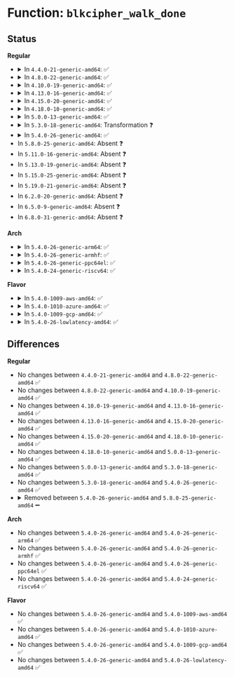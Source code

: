# Function: <code>blkcipher_walk_done</code>

## Status
<b>Regular</b>
<ul>
<li>
<details>
<summary>In <code>4.4.0-21-generic-amd64</code>: ✅</summary>

```c
int blkcipher_walk_done(struct blkcipher_desc * desc, struct blkcipher_walk * walk, int err)
```

```json
{
  "name": "blkcipher_walk_done",
  "collision_type": "Unique Global",
  "inline_type": "No",
  "funcs": [
    {
      "addr": 18446744071582650704,
      "name": "blkcipher_walk_done",
      "external": true,
      "loc": "crypto/blkcipher.c:104",
      "file": "crypto/blkcipher.c",
      "inline": "seen, unknown",
      "caller_inline": [],
      "caller_func": [
        "crypto/blkcipher.c:blkcipher_walk_next",
        "crypto/blkcipher.c:blkcipher_walk_next",
        "crypto/crypto_null.c:skcipher_null_crypt",
        "crypto/ecb.c:crypto_ecb_crypt",
        "crypto/cbc.c:crypto_cbc_encrypt",
        "crypto/cbc.c:crypto_cbc_decrypt"
      ]
    }
  ],
  "symbols": [
    {
      "addr": 18446744071582650704,
      "name": "blkcipher_walk_done",
      "section": ".text",
      "bind": "STB_GLOBAL",
      "size": 625
    }
  ]
}
```
</details>
</li>
<li>
<details>
<summary>In <code>4.8.0-22-generic-amd64</code>: ✅</summary>

```c
int blkcipher_walk_done(struct blkcipher_desc * desc, struct blkcipher_walk * walk, int err)
```

```json
{
  "name": "blkcipher_walk_done",
  "collision_type": "Unique Global",
  "inline_type": "No",
  "funcs": [
    {
      "addr": 18446744071582898576,
      "name": "blkcipher_walk_done",
      "external": true,
      "loc": "crypto/blkcipher.c:103",
      "file": "crypto/blkcipher.c",
      "inline": "seen, unknown",
      "caller_inline": [],
      "caller_func": [
        "crypto/blkcipher.c:blkcipher_walk_next",
        "crypto/blkcipher.c:blkcipher_walk_next",
        "crypto/crypto_null.c:skcipher_null_crypt",
        "crypto/ecb.c:crypto_ecb_crypt",
        "crypto/cbc.c:crypto_cbc_decrypt",
        "crypto/cbc.c:crypto_cbc_encrypt",
        "crypto/xts.c:xts_crypt",
        "crypto/xts.c:crypt",
        "crypto/ctr.c:crypto_ctr_crypt",
        "crypto/ctr.c:crypto_ctr_crypt"
      ]
    }
  ],
  "symbols": [
    {
      "addr": 18446744071582898576,
      "name": "blkcipher_walk_done",
      "section": ".text",
      "bind": "STB_GLOBAL",
      "size": 685
    }
  ]
}
```
</details>
</li>
<li>
<details>
<summary>In <code>4.10.0-19-generic-amd64</code>: ✅</summary>

```c
int blkcipher_walk_done(struct blkcipher_desc * desc, struct blkcipher_walk * walk, int err)
```

```json
{
  "name": "blkcipher_walk_done",
  "collision_type": "Unique Global",
  "inline_type": "No",
  "funcs": [
    {
      "addr": 18446744071582995008,
      "name": "blkcipher_walk_done",
      "external": true,
      "loc": "crypto/blkcipher.c:103",
      "file": "crypto/blkcipher.c",
      "inline": "seen, unknown",
      "caller_inline": [],
      "caller_func": [
        "crypto/blkcipher.c:blkcipher_walk_next",
        "crypto/blkcipher.c:blkcipher_walk_next",
        "crypto/crypto_null.c:skcipher_null_crypt",
        "crypto/ecb.c:crypto_ecb_crypt",
        "crypto/xts.c:xts_crypt",
        "crypto/ctr.c:crypto_ctr_crypt",
        "crypto/ctr.c:crypto_ctr_crypt"
      ]
    }
  ],
  "symbols": [
    {
      "addr": 18446744071582995008,
      "name": "blkcipher_walk_done",
      "section": ".text",
      "bind": "STB_GLOBAL",
      "size": 679
    }
  ]
}
```
</details>
</li>
<li>
<details>
<summary>In <code>4.13.0-16-generic-amd64</code>: ✅</summary>

```c
int blkcipher_walk_done(struct blkcipher_desc * desc, struct blkcipher_walk * walk, int err)
```

```json
{
  "name": "blkcipher_walk_done",
  "collision_type": "Unique Global",
  "inline_type": "No",
  "funcs": [
    {
      "addr": 18446744071583044976,
      "name": "blkcipher_walk_done",
      "external": true,
      "loc": "crypto/blkcipher.c:104",
      "file": "crypto/blkcipher.c",
      "inline": "seen, unknown",
      "caller_inline": [],
      "caller_func": [
        "crypto/blkcipher.c:blkcipher_walk_next",
        "crypto/blkcipher.c:blkcipher_walk_next",
        "crypto/crypto_null.c:skcipher_null_crypt",
        "crypto/ecb.c:crypto_ecb_crypt",
        "crypto/xts.c:xts_crypt",
        "crypto/ctr.c:crypto_ctr_crypt",
        "crypto/ctr.c:crypto_ctr_crypt"
      ]
    }
  ],
  "symbols": [
    {
      "addr": 18446744071583044976,
      "name": "blkcipher_walk_done",
      "section": ".text",
      "bind": "STB_GLOBAL",
      "size": 577
    }
  ]
}
```
</details>
</li>
<li>
<details>
<summary>In <code>4.15.0-20-generic-amd64</code>: ✅</summary>

```c
int blkcipher_walk_done(struct blkcipher_desc * desc, struct blkcipher_walk * walk, int err)
```

```json
{
  "name": "blkcipher_walk_done",
  "collision_type": "Unique Global",
  "inline_type": "No",
  "funcs": [
    {
      "addr": 18446744071583210368,
      "name": "blkcipher_walk_done",
      "external": true,
      "loc": "crypto/blkcipher.c:104",
      "file": "crypto/blkcipher.c",
      "inline": "seen, unknown",
      "caller_inline": [],
      "caller_func": [
        "crypto/blkcipher.c:blkcipher_walk_next",
        "crypto/blkcipher.c:blkcipher_walk_next",
        "crypto/crypto_null.c:skcipher_null_crypt",
        "crypto/ecb.c:crypto_ecb_crypt",
        "crypto/xts.c:xts_crypt",
        "crypto/ctr.c:crypto_ctr_crypt",
        "crypto/ctr.c:crypto_ctr_crypt"
      ]
    }
  ],
  "symbols": [
    {
      "addr": 18446744071583210368,
      "name": "blkcipher_walk_done",
      "section": ".text",
      "bind": "STB_GLOBAL",
      "size": 577
    }
  ]
}
```
</details>
</li>
<li>
<details>
<summary>In <code>4.18.0-10-generic-amd64</code>: ✅</summary>

```c
int blkcipher_walk_done(struct blkcipher_desc * desc, struct blkcipher_walk * walk, int err)
```

```json
{
  "name": "blkcipher_walk_done",
  "collision_type": "Unique Global",
  "inline_type": "No",
  "funcs": [
    {
      "addr": 18446744071583417584,
      "name": "blkcipher_walk_done",
      "external": true,
      "loc": "crypto/blkcipher.c:100",
      "file": "crypto/blkcipher.c",
      "inline": "seen, unknown",
      "caller_inline": [],
      "caller_func": [
        "crypto/blkcipher.c:blkcipher_walk_next",
        "crypto/blkcipher.c:blkcipher_walk_next",
        "crypto/crypto_null.c:skcipher_null_crypt",
        "crypto/ecb.c:crypto_ecb_crypt",
        "crypto/ctr.c:crypto_ctr_crypt",
        "crypto/ctr.c:crypto_ctr_crypt"
      ]
    }
  ],
  "symbols": [
    {
      "addr": 18446744071583417584,
      "name": "blkcipher_walk_done",
      "section": ".text",
      "bind": "STB_GLOBAL",
      "size": 532
    }
  ]
}
```
</details>
</li>
<li>
<details>
<summary>In <code>5.0.0-13-generic-amd64</code>: ✅</summary>

```c
int blkcipher_walk_done(struct blkcipher_desc * desc, struct blkcipher_walk * walk, int err)
```

```json
{
  "name": "blkcipher_walk_done",
  "collision_type": "Unique Global",
  "inline_type": "No",
  "funcs": [
    {
      "addr": 18446744071583539600,
      "name": "blkcipher_walk_done",
      "external": true,
      "loc": "crypto/blkcipher.c:100",
      "file": "crypto/blkcipher.c",
      "inline": "seen, unknown",
      "caller_inline": [],
      "caller_func": [
        "crypto/blkcipher.c:blkcipher_walk_next",
        "crypto/blkcipher.c:blkcipher_walk_next",
        "crypto/crypto_null.c:skcipher_null_crypt",
        "crypto/ecb.c:crypto_ecb_crypt",
        "crypto/ctr.c:crypto_ctr_crypt",
        "crypto/ctr.c:crypto_ctr_crypt"
      ]
    }
  ],
  "symbols": [
    {
      "addr": 18446744071583539600,
      "name": "blkcipher_walk_done",
      "section": ".text",
      "bind": "STB_GLOBAL",
      "size": 532
    }
  ]
}
```
</details>
</li>
<li>
<details>
<summary>In <code>5.3.0-18-generic-amd64</code>: Transformation ❓</summary>

```c
int blkcipher_walk_done(struct blkcipher_desc * desc, struct blkcipher_walk * walk, int err)
```

```json
{
  "name": "blkcipher_walk_done",
  "collision_type": "Unique Global",
  "inline_type": "No",
  "funcs": [
    {
      "addr": 0,
      "name": "blkcipher_walk_done",
      "external": true,
      "loc": "crypto/blkcipher.c:95",
      "file": "crypto/blkcipher.c",
      "inline": "seen, unknown",
      "caller_inline": [],
      "caller_func": [
        "crypto/blkcipher.c:blkcipher_walk_next",
        "crypto/blkcipher.c:blkcipher_walk_next"
      ]
    }
  ],
  "symbols": [
    {
      "addr": 18446744071583729205,
      "name": "blkcipher_walk_done.cold",
      "section": ".text",
      "bind": "STB_LOCAL",
      "size": 25
    },
    {
      "addr": 18446744071583727776,
      "name": "blkcipher_walk_done",
      "section": ".text",
      "bind": "STB_GLOBAL",
      "size": 541
    }
  ]
}
```
</details>
</li>
<li>
<details>
<summary>In <code>5.4.0-26-generic-amd64</code>: ✅</summary>

```c
int blkcipher_walk_done(struct blkcipher_desc * desc, struct blkcipher_walk * walk, int err)
```

```json
{
  "name": "blkcipher_walk_done",
  "collision_type": "Unique Global",
  "inline_type": "No",
  "funcs": [
    {
      "addr": 18446744071583837440,
      "name": "blkcipher_walk_done",
      "external": true,
      "loc": "crypto/blkcipher.c:95",
      "file": "crypto/blkcipher.c",
      "inline": "seen, unknown",
      "caller_inline": [],
      "caller_func": [
        "crypto/blkcipher.c:blkcipher_walk_next",
        "crypto/blkcipher.c:blkcipher_walk_next"
      ]
    }
  ],
  "symbols": [
    {
      "addr": 18446744071583837440,
      "name": "blkcipher_walk_done",
      "section": ".text",
      "bind": "STB_GLOBAL",
      "size": 550
    }
  ]
}
```
</details>
</li>
<li>
In <code>5.8.0-25-generic-amd64</code>: Absent ❓
</li>
<li>
In <code>5.11.0-16-generic-amd64</code>: Absent ❓
</li>
<li>
In <code>5.13.0-19-generic-amd64</code>: Absent ❓
</li>
<li>
In <code>5.15.0-25-generic-amd64</code>: Absent ❓
</li>
<li>
In <code>5.19.0-21-generic-amd64</code>: Absent ❓
</li>
<li>
In <code>6.2.0-20-generic-amd64</code>: Absent ❓
</li>
<li>
In <code>6.5.0-9-generic-amd64</code>: Absent ❓
</li>
<li>
In <code>6.8.0-31-generic-amd64</code>: Absent ❓
</li>
</ul>
<b>Arch</b>
<ul>
<li>
<details>
<summary>In <code>5.4.0-26-generic-arm64</code>: ✅</summary>

```c
int blkcipher_walk_done(struct blkcipher_desc * desc, struct blkcipher_walk * walk, int err)
```

```json
{
  "name": "blkcipher_walk_done",
  "collision_type": "Unique Global",
  "inline_type": "No",
  "funcs": [
    {
      "addr": 18446603336495649912,
      "name": "blkcipher_walk_done",
      "external": true,
      "loc": "crypto/blkcipher.c:95",
      "file": "crypto/blkcipher.c",
      "inline": "seen, unknown",
      "caller_inline": [],
      "caller_func": [
        "crypto/blkcipher.c:blkcipher_walk_next",
        "crypto/blkcipher.c:blkcipher_walk_next"
      ]
    }
  ],
  "symbols": [
    {
      "addr": 18446603336495649912,
      "name": "blkcipher_walk_done",
      "section": ".text",
      "bind": "STB_GLOBAL",
      "size": 712
    }
  ]
}
```
</details>
</li>
<li>
<details>
<summary>In <code>5.4.0-26-generic-armhf</code>: ✅</summary>

```c
int blkcipher_walk_done(struct blkcipher_desc * desc, struct blkcipher_walk * walk, int err)
```

```json
{
  "name": "blkcipher_walk_done",
  "collision_type": "Unique Global",
  "inline_type": "No",
  "funcs": [
    {
      "addr": 3229004348,
      "name": "blkcipher_walk_done",
      "external": true,
      "loc": "crypto/blkcipher.c:95",
      "file": "crypto/blkcipher.c",
      "inline": "seen, unknown",
      "caller_inline": [],
      "caller_func": [
        "crypto/blkcipher.c:blkcipher_walk_next",
        "crypto/blkcipher.c:blkcipher_walk_next"
      ]
    }
  ],
  "symbols": [
    {
      "addr": 3229004348,
      "name": "blkcipher_walk_done",
      "section": ".text",
      "bind": "STB_GLOBAL",
      "size": 660
    }
  ]
}
```
</details>
</li>
<li>
<details>
<summary>In <code>5.4.0-26-generic-ppc64el</code>: ✅</summary>

```c
int blkcipher_walk_done(struct blkcipher_desc * desc, struct blkcipher_walk * walk, int err)
```

```json
{
  "name": "blkcipher_walk_done",
  "collision_type": "Unique Global",
  "inline_type": "No",
  "funcs": [
    {
      "addr": 13835058055289783696,
      "name": "blkcipher_walk_done",
      "external": true,
      "loc": "crypto/blkcipher.c:95",
      "file": "crypto/blkcipher.c",
      "inline": "seen, unknown",
      "caller_inline": [],
      "caller_func": [
        "crypto/blkcipher.c:blkcipher_walk_next",
        "crypto/blkcipher.c:blkcipher_walk_next"
      ]
    }
  ],
  "symbols": [
    {
      "addr": 13835058055289783696,
      "name": "blkcipher_walk_done",
      "section": ".text",
      "bind": "STB_GLOBAL",
      "size": 964
    }
  ]
}
```
</details>
</li>
<li>
<details>
<summary>In <code>5.4.0-24-generic-riscv64</code>: ✅</summary>

```c
int blkcipher_walk_done(struct blkcipher_desc * desc, struct blkcipher_walk * walk, int err)
```

```json
{
  "name": "blkcipher_walk_done",
  "collision_type": "Unique Global",
  "inline_type": "No",
  "funcs": [
    {
      "addr": 18446743936274803590,
      "name": "blkcipher_walk_done",
      "external": true,
      "loc": "crypto/blkcipher.c:95",
      "file": "crypto/blkcipher.c",
      "inline": "seen, unknown",
      "caller_inline": [],
      "caller_func": [
        "crypto/blkcipher.c:blkcipher_walk_next",
        "crypto/blkcipher.c:blkcipher_walk_next"
      ]
    }
  ],
  "symbols": [
    {
      "addr": 18446743936274803590,
      "name": "blkcipher_walk_done",
      "section": ".text",
      "bind": "STB_GLOBAL",
      "size": 490
    }
  ]
}
```
</details>
</li>
</ul>
<b>Flavor</b>
<ul>
<li>
<details>
<summary>In <code>5.4.0-1009-aws-amd64</code>: ✅</summary>

```c
int blkcipher_walk_done(struct blkcipher_desc * desc, struct blkcipher_walk * walk, int err)
```

```json
{
  "name": "blkcipher_walk_done",
  "collision_type": "Unique Global",
  "inline_type": "No",
  "funcs": [
    {
      "addr": 18446744071583806176,
      "name": "blkcipher_walk_done",
      "external": true,
      "loc": "crypto/blkcipher.c:95",
      "file": "crypto/blkcipher.c",
      "inline": "seen, unknown",
      "caller_inline": [],
      "caller_func": [
        "crypto/blkcipher.c:blkcipher_walk_next",
        "crypto/blkcipher.c:blkcipher_walk_next"
      ]
    }
  ],
  "symbols": [
    {
      "addr": 18446744071583806176,
      "name": "blkcipher_walk_done",
      "section": ".text",
      "bind": "STB_GLOBAL",
      "size": 550
    }
  ]
}
```
</details>
</li>
<li>
<details>
<summary>In <code>5.4.0-1010-azure-amd64</code>: ✅</summary>

```c
int blkcipher_walk_done(struct blkcipher_desc * desc, struct blkcipher_walk * walk, int err)
```

```json
{
  "name": "blkcipher_walk_done",
  "collision_type": "Unique Global",
  "inline_type": "No",
  "funcs": [
    {
      "addr": 18446744071583743232,
      "name": "blkcipher_walk_done",
      "external": true,
      "loc": "crypto/blkcipher.c:95",
      "file": "crypto/blkcipher.c",
      "inline": "seen, unknown",
      "caller_inline": [],
      "caller_func": [
        "crypto/blkcipher.c:blkcipher_walk_next",
        "crypto/blkcipher.c:blkcipher_walk_next"
      ]
    }
  ],
  "symbols": [
    {
      "addr": 18446744071583743232,
      "name": "blkcipher_walk_done",
      "section": ".text",
      "bind": "STB_GLOBAL",
      "size": 550
    }
  ]
}
```
</details>
</li>
<li>
<details>
<summary>In <code>5.4.0-1009-gcp-amd64</code>: ✅</summary>

```c
int blkcipher_walk_done(struct blkcipher_desc * desc, struct blkcipher_walk * walk, int err)
```

```json
{
  "name": "blkcipher_walk_done",
  "collision_type": "Unique Global",
  "inline_type": "No",
  "funcs": [
    {
      "addr": 18446744071583789936,
      "name": "blkcipher_walk_done",
      "external": true,
      "loc": "crypto/blkcipher.c:95",
      "file": "crypto/blkcipher.c",
      "inline": "seen, unknown",
      "caller_inline": [],
      "caller_func": [
        "crypto/blkcipher.c:blkcipher_walk_next",
        "crypto/blkcipher.c:blkcipher_walk_next"
      ]
    }
  ],
  "symbols": [
    {
      "addr": 18446744071583789936,
      "name": "blkcipher_walk_done",
      "section": ".text",
      "bind": "STB_GLOBAL",
      "size": 550
    }
  ]
}
```
</details>
</li>
<li>
<details>
<summary>In <code>5.4.0-26-lowlatency-amd64</code>: ✅</summary>

```c
int blkcipher_walk_done(struct blkcipher_desc * desc, struct blkcipher_walk * walk, int err)
```

```json
{
  "name": "blkcipher_walk_done",
  "collision_type": "Unique Global",
  "inline_type": "No",
  "funcs": [
    {
      "addr": 18446744071583890992,
      "name": "blkcipher_walk_done",
      "external": true,
      "loc": "crypto/blkcipher.c:95",
      "file": "crypto/blkcipher.c",
      "inline": "seen, unknown",
      "caller_inline": [],
      "caller_func": [
        "crypto/blkcipher.c:blkcipher_walk_next",
        "crypto/blkcipher.c:blkcipher_walk_next"
      ]
    }
  ],
  "symbols": [
    {
      "addr": 18446744071583890992,
      "name": "blkcipher_walk_done",
      "section": ".text",
      "bind": "STB_GLOBAL",
      "size": 581
    }
  ]
}
```
</details>
</li>
</ul>

## Differences
<b>Regular</b>
<ul>
<li>
No changes between <code>4.4.0-21-generic-amd64</code> and <code>4.8.0-22-generic-amd64</code> ✅
</li>
<li>
No changes between <code>4.8.0-22-generic-amd64</code> and <code>4.10.0-19-generic-amd64</code> ✅
</li>
<li>
No changes between <code>4.10.0-19-generic-amd64</code> and <code>4.13.0-16-generic-amd64</code> ✅
</li>
<li>
No changes between <code>4.13.0-16-generic-amd64</code> and <code>4.15.0-20-generic-amd64</code> ✅
</li>
<li>
No changes between <code>4.15.0-20-generic-amd64</code> and <code>4.18.0-10-generic-amd64</code> ✅
</li>
<li>
No changes between <code>4.18.0-10-generic-amd64</code> and <code>5.0.0-13-generic-amd64</code> ✅
</li>
<li>
No changes between <code>5.0.0-13-generic-amd64</code> and <code>5.3.0-18-generic-amd64</code> ✅
</li>
<li>
No changes between <code>5.3.0-18-generic-amd64</code> and <code>5.4.0-26-generic-amd64</code> ✅
</li>
<li>
<details>
<summary>Removed between <code>5.4.0-26-generic-amd64</code> and <code>5.8.0-25-generic-amd64</code> ➖</summary>

```c
int blkcipher_walk_done(struct blkcipher_desc * desc, struct blkcipher_walk * walk, int err)
```
</details>
</li>
</ul>
<b>Arch</b>
<ul>
<li>
No changes between <code>5.4.0-26-generic-amd64</code> and <code>5.4.0-26-generic-arm64</code> ✅
</li>
<li>
No changes between <code>5.4.0-26-generic-amd64</code> and <code>5.4.0-26-generic-armhf</code> ✅
</li>
<li>
No changes between <code>5.4.0-26-generic-amd64</code> and <code>5.4.0-26-generic-ppc64el</code> ✅
</li>
<li>
No changes between <code>5.4.0-26-generic-amd64</code> and <code>5.4.0-24-generic-riscv64</code> ✅
</li>
</ul>
<b>Flavor</b>
<ul>
<li>
No changes between <code>5.4.0-26-generic-amd64</code> and <code>5.4.0-1009-aws-amd64</code> ✅
</li>
<li>
No changes between <code>5.4.0-26-generic-amd64</code> and <code>5.4.0-1010-azure-amd64</code> ✅
</li>
<li>
No changes between <code>5.4.0-26-generic-amd64</code> and <code>5.4.0-1009-gcp-amd64</code> ✅
</li>
<li>
No changes between <code>5.4.0-26-generic-amd64</code> and <code>5.4.0-26-lowlatency-amd64</code> ✅
</li>
</ul>
